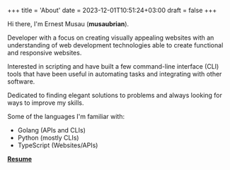 +++
title = 'About'
date = 2023-12-01T10:51:24+03:00
draft = false
+++

Hi there, I'm Ernest Musau (**musaubrian**).

Developer with a focus on creating visually appealing websites
with an understanding of web development technologies able to create functional and responsive websites.

Interested in scripting and have built a few command-line interface (CLI) tools 
that have been useful in automating tasks and integrating with other software.

Dedicated to finding elegant solutions to problems and always looking for ways to improve my skills.

Some of the languages I'm familiar with:
- Golang (APIs and CLIs)
- Python (mostly CLIs)
- TypeScript (Websites/APIs)

[**Resume**](https://drive.google.com/file/d/1snP6ZmpwfEY1mMS_XFzCg-YHvqeObC06/view?usp=drive_link)
